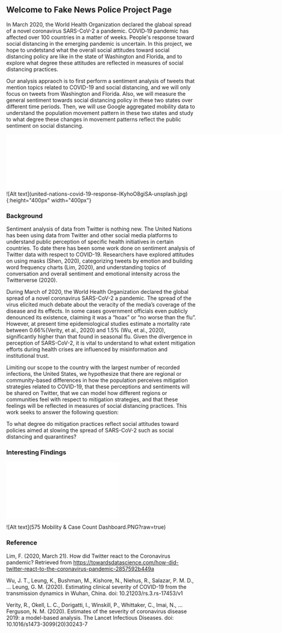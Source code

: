 ## Welcome to Fake News Police Project Page

In March 2020, the World Health Organization declared the glaboal spread of a novel coronavirus SARS-CoV-2 a pandemic. COVID‐19 pandemic has affected over 100 countries in a matter of weeks. People's response toward social distancing in the emerging pandemic is uncertain. In this project, we hope to undetstand what the overall social attitudes toward social distancing policy are like in the state of Washington and Florida, and to explore what degree these attitudes are reflected in measures of social distancing practices. 

Our analysis appraoch is to first perform a sentiment analysis of tweets that mention topics related to COVID-19 and social distancing, and we will only focus on tweets from Washington and Florida. Also, we will measure the general sentiment towards social distancing policy in these two states over different time periods. Then, we will use Google aggregated mobility data to understand the population movement pattern in these two states and study to what degree these changes in movement patterns reflect the public sentiment on social distancing.

<center><iframe src="LDA_Vis_Mod1.html" width="900" frameborder="0"></iframe></center>
![Alt text](united-nations-covid-19-response-IKyhoO8giSA-unsplash.jpg){:height="400px" width="400px"}

### Background
Sentiment analysis of data from Twitter is nothing new. The United Nations has been using data from Twitter and other social media platforms to understand public perception of specific health initiatives in certain countries. To date there has been some work done on sentiment analysis of Twitter data with respect to COVID-19. Researchers have explored attitudes on using masks (Shen, 2020), categorizing tweets by emotion and building word frequency charts (Lim, 2020), and understanding topics of conversation and overall sentiment and emotional intensity across the Twitterverse (2020).

During March of 2020, the World Health Organization declared the global spread of a novel coronavirus SARS-CoV-2 a pandemic. The spread of the virus elicited much debate about the veracity of the media’s coverage of the disease and its effects. In some cases government officials even publicly denounced its existence, claiming it was a “hoax” or “no worse than the flu”. However, at present time epidemiological studies estimate a mortality rate between 0.66%(Verity, et al., 2020) and 1.5% (Wu, et al., 2020), significantly higher than that found in seasonal flu. Given the divergence in perception of SARS-CoV-2, it is vital to understand to what extent mitigation efforts during health crises are influenced by misinformation and institutional trust. 

Limiting our scope to the country with the largest number of recorded infections, the United States, we hypothesize that there are regional or community-based differences in how the population perceives mitigation strategies related to COVID-19, that these perceptions and sentiments will be shared on Twitter, that we can model how different regions or communities feel with respect to mitigation strategies, and that these feelings will be reflected in measures of social distancing practices. This work seeks to answer the following question:

To what degree do mitigation practices reflect social attitudes toward policies aimed at slowing the spread of SARS-CoV-2 such as social distancing and quarantines?


### Interesting Findings

![Link](LDA_Vis_Mod1.html)

![Alt text](575 Mobility & Case Count Dashboard.PNG?raw=true)


### Reference

Lim, F. (2020, March 21). How did Twitter react to the Coronavirus pandemic? Retrieved from https://towardsdatascience.com/how-did-twitter-react-to-the-coronavirus-pandemic-2857592b449a


Wu, J. T., Leung, K., Bushman, M., Kishore, N., Niehus, R., Salazar, P. M. D., … Leung, G. M. (2020). Estimating clinical severity of COVID-19 from the transmission dynamics in Wuhan, China. doi: 10.21203/rs.3.rs-17453/v1

Verity, R., Okell, L. C., Dorigatti, I., Winskill, P., Whittaker, C., Imai, N., … Ferguson, N. M. (2020). Estimates of the severity of coronavirus disease 2019: a model-based analysis. The Lancet Infectious Diseases. doi: 10.1016/s1473-3099(20)30243-7




